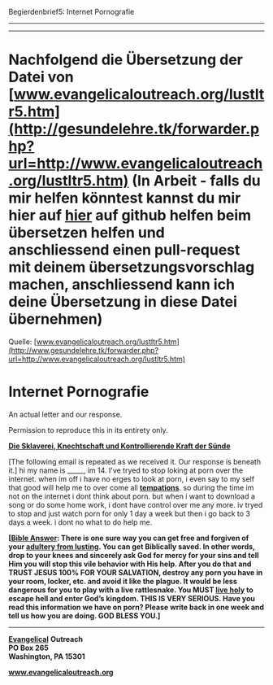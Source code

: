 <!--t Begierdenbrief5: Internet Pornografie - in Arbeit (0% übersetzt) t-->
<!--d Begierdenbrief5: Internet Pornografie - in Arbeit (0% übersetzt) d-->

Begierdenbrief5: Internet Pornografie

- - - 
- - -

# Nachfolgend die Übersetzung der Datei von [www.evangelicaloutreach.org/lustltr5.htm](http://gesundelehre.tk/forwarder.php?url=http://www.evangelicaloutreach.org/lustltr5.htm) (In Arbeit - falls du mir helfen könntest kannst du mir hier auf [hier](https://github.com/gesundelehre/gesundelehre_translate/blob/master/content/static/pornografiesucht/begierdenbrief5.md) auf github helfen beim übersetzen helfen und anschliessend einen pull-request mit deinem übersetzungsvorschlag machen, anschliessend kann ich deine Übersetzung in diese Datei übernehmen)

Quelle: [www.evangelicaloutreach.org/lustltr5.htm](http://www.gesundelehre.tk/forwarder.php?url=http://www.evangelicaloutreach.org/lustltr5.htm)

# Internet Pornografie

An actual letter and our response.

Permission to reproduce this in its entirety only.

[**Die Sklaverei, Knechtschaft und Kontrollierende Kraft der Sünde**](http://www.gesundelehre.tk/forwarder.php?url=http://www.evangelicaloutreach.org/sin.html)

[The following email is repeated as we received it. Our response is beneath it.] hi my name is _____, im 14\. I've tryed to stop loking at porn over the internet. when im off i have no erges to look at porn, i even say to my self that good will help me to over come all [**tempations**](http://www.gesundelehre.tk/forwarder.php?url=http://www.evangelicaloutreach.org/sexualtemptation.htm). so during the time im not on the internet i dont think about porn. but when i want to download a song or do some home work, i dont have control over me any more. iv tryed to stop and just watch porn for only 1 day a week but then i go back to 3 days a week. i dont no what to do help me.

**[[Bible Answer](http://www.gesundelehre.tk/forwarder.php?url=http://www.evangelicaloutreach.org/bible-answers.html): There is one sure way you can get free and forgiven of your [adultery from lusting](http://www.gesundelehre.tk/forwarder.php?url=http://www.evangelicaloutreach.org/lust.html). You can get Biblically saved. In other words, drop to your knees and sincerely ask God for mercy for your sins and tell Him you will stop this vile behavior with His help. After you do that and TRUST JESUS 100% FOR YOUR SALVATION, destroy any porn you have in your room, locker, etc. and avoid it like the plague. It would be less dangerous for you to play with a live rattlesnake. You MUST [live holy](http://www.gesundelehre.tk/forwarder.php?url=http://www.evangelicaloutreach.org/keep-yourself-pure.html) to escape hell and enter God’s kingdom. THIS IS VERY SERIOUS. Have you read this information we have on porn? Please write back in one week and tell us how you are doing. GOD BLESS YOU.]**

* * *

[**Evangelical**](http://www.gesundelehre.tk/forwarder.php?url=http://www.evangelicaloutreach.org/index.html) **Outreach**  
**PO Box 265**  
**Washington, PA 15301**

**www.evangelicaloutreach.org**